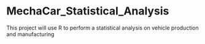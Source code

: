 # MechaCar_Statistical_Analysis
This project will use R to perform a statistical analysis on vehicle production and manufacturing
